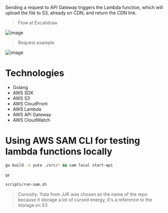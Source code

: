 Sending a request to API Gateway triggers the Lambda function, which will upload the file to S3, already on CDN, and return the CDN link.

> Flow at Excalidraw

![image](https://github.com/RodrigoRVSN/yuta/assets/75763403/51200a3f-cb75-448b-9e93-654011d7d442)


> Request example

![image](https://github.com/RodrigoRVSN/yuta/assets/75763403/87c0f03f-e5e8-43e5-a519-8a823ff90a84)

# Technologies

- Golang
- AWS SDK
- AWS S3
- AWS CloudFront
- AWS Lambda
- AWS API Gateway
- AWS CloudWatch

# Using AWS SAM CLI for testing lambda functions locally

```bash
go build -o yuta ./src/* && sam local start-api
```

or

```bash
scripts/run-sam.sh
```

> Curiosity: Yuta from JJK was chosen as the name of the repo because it storage a lot of cursed energy, it's a reference to the storage on S3
